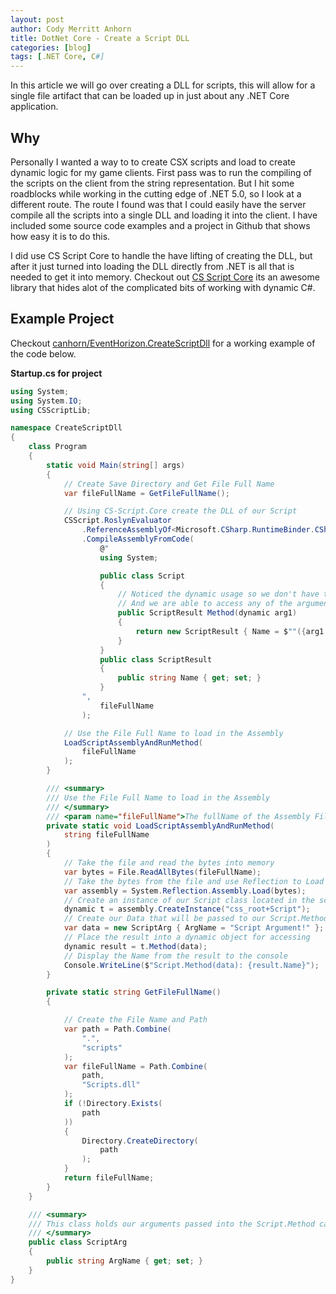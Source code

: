 ```yaml
---
layout: post
author: Cody Merritt Anhorn
title: DotNet Core - Create a Script DLL
categories: [blog]
tags: [.NET Core, C#]
---
```


In this article we will go over creating a DLL for scripts, this will allow for a single file artifact that can be loaded up in just about any .NET Core application.

## Why 

Personally I wanted a way to to create CSX scripts and load to create dynamic logic for my game clients. First pass was to run the compiling of the scripts on the client from the string representation. But I hit some roadblocks while working in the cutting edge of .NET 5.0, so I look at a different route. The route I found was that I could easily have the server compile all the scripts into a single DLL and loading it into the client. I have included some source code examples and a project in Github that shows how easy it is to do this.

I did use CS Script Core to handle the have lifting of creating the DLL, but after it just turned into loading the DLL directly from .NET is all that is needed to get it into memory. Checkout out <a href="https://github.com/oleg-shilo/cs-script.core" target="_blank">CS Script Core</a> its an awesome library that hides alot of the complicated bits of working with dynamic C#.

## Example Project

Checkout <a href="https://github.com/canhorn/EventHorizon.CreateScriptDll" target="_blank">canhorn/EventHorizon.CreateScriptDll</a> for a working example of the code below.

**Startup.cs for project**
~~~ csharp
using System;
using System.IO;
using CSScriptLib;

namespace CreateScriptDll
{
    class Program
    {
        static void Main(string[] args)
        {
            // Create Save Directory and Get File Full Name
            var fileFullName = GetFileFullName();

            // Using CS-Script.Core create the DLL of our Script
            CSScript.RoslynEvaluator
                .ReferenceAssemblyOf<Microsoft.CSharp.RuntimeBinder.CSharpArgumentInfo>()
                .CompileAssemblyFromCode(
                    @"
                    using System;

                    public class Script
                    {
                        // Noticed the dynamic usage so we don't have to know exactly what is on the arguments.
                        // And we are able to access any of the argument properties, or get an exception if not found.
                        public ScriptResult Method(dynamic arg1)
                        {
                            return new ScriptResult { Name = $""({arg1.ArgName}) Script Result!"" };
                        }
                    }
                    public class ScriptResult
                    {
                        public string Name { get; set; }
                    }
                ",
                    fileFullName
                );

            // Use the File Full Name to load in the Assembly
            LoadScriptAssemblyAndRunMethod(
                fileFullName
            );
        }

        /// <summary>
        /// Use the File Full Name to load in the Assembly
        /// </summary>
        /// <param name="fileFullName">The fullName of the Assembly File</param>
        private static void LoadScriptAssemblyAndRunMethod(
            string fileFullName
        )
        {
            // Take the file and read the bytes into memory
            var bytes = File.ReadAllBytes(fileFullName);
            // Take the bytes from the file and use Reflection to Load the Assembly
            var assembly = System.Reflection.Assembly.Load(bytes);
            // Create an instance of our Script class located in the scripts
            dynamic t = assembly.CreateInstance("css_root+Script");
            // Create our Data that will be passed to our Script.Method call
            var data = new ScriptArg { ArgName = "Script Argument!" };
            // Place the result into a dynamic object for accessing
            dynamic result = t.Method(data);
            // Display the Name from the result to the console
            Console.WriteLine($"Script.Method(data): {result.Name}");
        }

        private static string GetFileFullName()
        {

            // Create the File Name and Path
            var path = Path.Combine(
                ".",
                "scripts"
            );
            var fileFullName = Path.Combine(
                path,
                "Scripts.dll"
            );
            if (!Directory.Exists(
                path
            ))
            {
                Directory.CreateDirectory(
                    path
                );
            }
            return fileFullName;
        }
    }

    /// <summary>
    /// This class holds our arguments passed into the Script.Method call
    /// </summary>
    public class ScriptArg
    {
        public string ArgName { get; set; }
    }
}
~~~